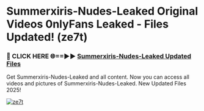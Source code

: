 # Summerxiris-Nudes-Leaked Original Videos 0nlyFans Leaked - Files Updated! (ze7t)

<h3>🔴 CLICK HERE 🌐==►► <a href="https://tinyurl.com/4mcuefdz" rel="nofollow">Summerxiris-Nudes-Leaked Updated Files</a></h3>

Get Summerxiris-Nudes-Leaked and all content. Now you can access all videos and pictures of Summerxiris-Nudes-Leaked. New Updated Files 2025!

[![ze7t](https://i.imgur.com/StAQSOY.gif)](https://tinyurl.com/4mcuefdz)

